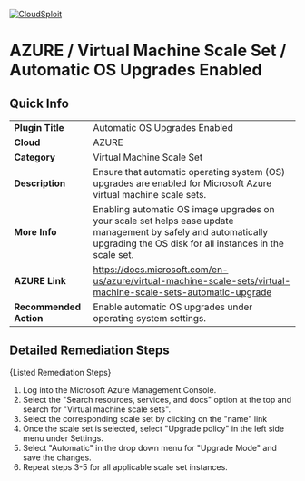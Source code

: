 [![CloudSploit](https://cloudsploit.com/img/logo-new-big-text-100.png "CloudSploit")](https://cloudsploit.com)

# AZURE / Virtual Machine Scale Set / Automatic OS Upgrades Enabled

## Quick Info

| | |
|-|-|
| **Plugin Title** | Automatic OS Upgrades Enabled |
| **Cloud** | AZURE |
| **Category** | Virtual Machine Scale Set |
| **Description** | Ensure that automatic operating system (OS) upgrades are enabled for Microsoft Azure virtual machine scale sets. |
| **More Info** | Enabling automatic OS image upgrades on your scale set helps ease update management by safely and automatically upgrading the OS disk for all instances in the scale set. |
| **AZURE Link** | https://docs.microsoft.com/en-us/azure/virtual-machine-scale-sets/virtual-machine-scale-sets-automatic-upgrade |
| **Recommended Action** | Enable automatic OS upgrades under operating system settings. |

## Detailed Remediation Steps

{Listed Remediation Steps}
1. Log into the Microsoft Azure Management Console.
2. Select the "Search resources, services, and docs" option at the top and search for "Virtual machine scale sets".
3. Select the corresponding scale set by clicking on the "name" link
4. Once the scale set is selected, select "Upgrade policy" in the left side menu under Settings.
5. Select "Automatic" in the drop down menu for "Upgrade Mode" and save the changes.
6. Repeat steps 3-5 for all applicable scale set instances.